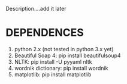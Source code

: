 Description....add it later


DEPENDENCES
===========

1) python 2.x (not tested in python 3.x yet)
2) Beautiful Soap 4: pip install beautifulsoup4 
3) NLTK: pip install -U pyyaml nltk
4) wordnik dictionary: pip install wordnik
5) matplotlib: pip install matplotlib
